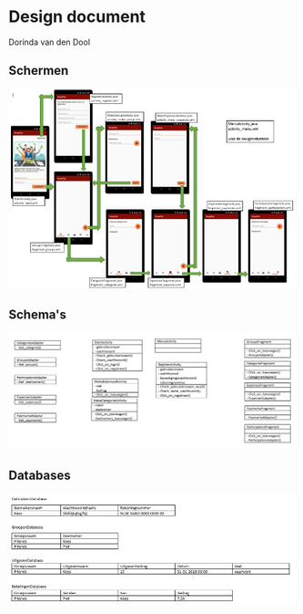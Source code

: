 # Design document

Dorinda van den Dool

## Schermen

![img](doc/Design_screens_2.png)

## Schema's

![img](doc/Design_schema's_2.png)

## Databases

![img](doc/Design_databases.png)
